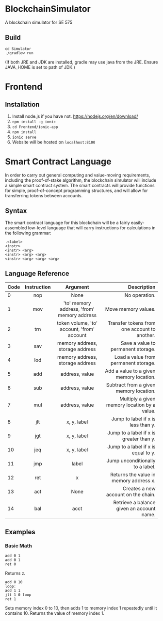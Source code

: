 # BlockchainSimulator
A blockchain simulator for SE 575

## Build
```
cd Simulator
./gradlew run
```
(If both JRE and JDK are installed, gradle may use java from the JRE. Ensure JAVA_HOME is set to path of JDK.)

# Frontend
## Installation
1. Install node.js if you have not. https://nodejs.org/en/download/
2. `npm install -g ionic`
3. `cd Frontend/ionic-app`
4. `npm install`
5. `ionic serve`
6. Website will be hosted on `localhost:8100`

# Smart Contract Language
In order to carry out general computing and value-moving requirements, including the proof-of-stake algorithm, the blockchain simulator will include a simple smart contract system. The smart contracts will provide functions for simple, proof-of-concept programming structures, and will allow for transferring tokens between accounts.

## Syntax
The smart contract language for this blockchain will be a fairly easily-assembled low-level language that will carry instructions for calculations in the following grammar:

```
.<label>
<instr>
<instr> <arg>
<instr> <arg> <arg>
<instr> <arg> <arg> <arg>
```

## Language Reference
| Code  | Instruction   | Argument                                   | Description                                  |
| ----- |:-------------:| :----------------------------------------: | -------------------------------------------: |
| 0     | nop           | None                                       | No operation.                                |
| 1     | mov           | 'to' memory address, 'from' memory address | Move memory values.                          |
| 2     | trn           | token volume, 'to' account, 'from' account | Transfer tokens from one account to another. |
| 3     | sav           | memory address, storage address            | Save a value to permanent storage.           |
| 4     | lod           | memory address, storage address            | Load a value from permanent storage.         |
| 5     | add           | address, value                             | Add a value to a given memory location.      |
| 6     | sub           | address, value                             | Subtract from a given memory location.       |
| 7     | mul           | address, value                             | Multiply a given memory location by a value. |
| 8     | jlt           | x, y, label                                | Jump to label if x is less than y.           |
| 9     | jgt           | x, y, label                                | Jump to a label if x is greater than y.      |
| 10    | jeq           | x, y, label                                | Jump to a label if x is equal to y.          |
| 11    | jmp           | label                                      | Jump unconditionally to a label.             |
| 12    | ret           | x                                          | Returns the value in memory address x.       |
| 13    | act           | None                                       | Creates a new account on the chain.          |
| 14    | bal           | acct                                       | Retrieve a balance given an account name.    |

## Examples
### Basic Math
```
add 0 1
add 0 1
ret 0
```
Returns `2`.

```
add 0 10
loop:
add 1 1
jlt 1 0 loop
ret 1
```
Sets memory index 0 to 10, then adds 1 to memory index 1 repeatedly until it contains 10. Returns the value of memory index 1.
